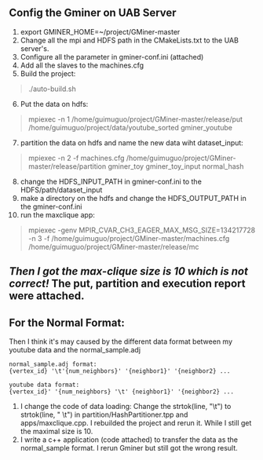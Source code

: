 ## Config the Gminer on UAB Server
1. export GMINER_HOME=~/project/GMiner-master
2. Change all the mpi and HDFS path in the CMakeLists.txt to the UAB server's.
3. Configure all the parameter in gminer-conf.ini (attached)
4. Add all the slaves to the machines.cfg
5. Build the project:
>./auto-build.sh
6. Put the data on hdfs:
>mpiexec -n 1 /home/guimuguo/project/GMiner-master/release/put /home/guimuguo/project/data/youtube_sorted gminer_youtube
7. partition the data on hdfs and name the new data wiht dataset_input:
>mpiexec -n 2 -f machines.cfg /home/guimuguo/project/GMiner-master/release/partition gminer_toy  gminer_toy_input normal_hash
8. change the HDFS_INPUT_PATH in gminer-conf.ini to the HDFS/path/dataset_input
9. make a directory on the hdfs and change the HDFS_OUTPUT_PATH in the gminer-conf.ini
10. run the maxclique app:
>mpiexec -genv MPIR_CVAR_CH3_EAGER_MAX_MSG_SIZE=134217728 -n 3 -f /home/guimuguo/project/GMiner-master/machines.cfg /home/guimuguo/project/GMiner-master/release/mc

***Then I got the max-clique size is 10 which is not correct!***
The put, partition and execution report were attached.
----
## For the Normal Format:
Then I think it's may caused by the different data format between my youtube data and the normal_sample.adj

```
normal_sample.adj format:
{vertex_id} '\t'{num_neighbors}' '{neighbor1}' '{neighbor2} ...

youtube data format:
{vertex_id}' '{num_neighbors} '\t' {neighbor1}' '{neighbor2} ...
```
1. I change the code of data loading:
Change the strtok(line, "\t") to strtok(line, " \t") in partition/HashPartitioner.tpp and apps/maxclique.cpp.
I rebuilded the project and rerun it. While I still get the maximal size is 10.
2. I write a c++ application (code attached) to transfer the data as the normal_sample format. I rerun Gminer but still got the wrong result.
